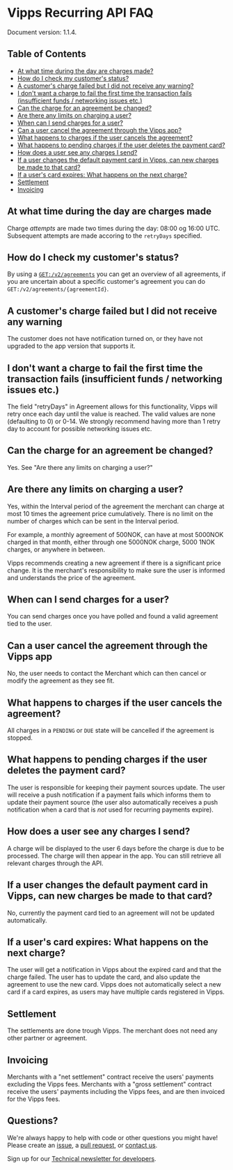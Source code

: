 # Vipps Recurring API FAQ

Document version: 1.1.4.

## Table of Contents

- [At what time during the day are charges made?](#at-what-time-during-the-day-are-charges-made-)
- [How do I check my customer's status?](#how-do-i-check-my-customer-s-status-)
- [A customer's charge failed but I did not receive any warning?](#a-customer-s-charge-failed-but-i-did-not-receive-any-warning-)
- [I don't want a charge to fail the first time the transaction fails (insufficient funds / networking issues etc.)](#i-don-t-want-a-charge-to-fail-the-first-time-the-transaction-fails--insufficient-funds---networking-issues-etc-)
- [Can the charge for an agreement be changed?](#can-the-charge-for-an-agreement-be-changed-)
- [Are there any limits on charging a user?](#are-there-any-limits-on-charging-a-user-)
- [When can I send charges for a user?](#when-can-i-send-charges-for-a-user-)
- [Can a user cancel the agreement through the Vipps app?](#can-a-user-cancel-the-agreement-through-the-vipps-app-)
- [What happens to charges if the user cancels the agreement?](#what-happens-to-charges-if-the-user-cancels-the-agreement-)
- [What happens to pending charges if the user deletes the payment card?](#what-happens-to-pending-charges-if-the-user-deletes-the-payment-card-)
- [How does a user see any charges I send?](#how-does-a-user-see-any-charges-i-send-)
- [If a user changes the default payment card in Vipps, can new charges be made to that card?](#if-a-user-changes-the-default-payment-card-in-vipps--can-new-charges-be-made-to-that-card-)
- [If a user's card expires: What happens on the next charge?](#if-a-user-s-card-expires--what-happens-on-the-next-charge-)
- [Settlement](#settlement)
- [Invoicing](#invoicing)

## At what time during the day are charges made
Charge _attempts_ are made two times during the day: 08:00 og 16:00 UTC.
Subsequent attempts are made accoring to the `retryDays` specified.

## How do I check my customer's status?
By using a
[`GET:/v2/agreements`]()
you can get an overview of all agreements,
if you are uncertain about a specific customer's agreement you can do  
`GET:/v2/agreements/{agreementId}`.

## A customer's charge failed but I did not receive any warning
The customer does not have notification turned on,
or they have not upgraded to the app version that supports it.

## I don't want a charge to fail the first time the transaction fails (insufficient funds / networking issues etc.)
The field "retryDays" in Agreement allows for this functionality, Vipps will
retry once each day until the value is reached. The valid values are none
(defaulting to 0) or 0-14. We strongly recommend having more than 1 retry day
to account for possible networking issues etc.

## Can the charge for an agreement be changed?
Yes. See "Are there any limits on charging a user?"

## Are there any limits on charging a user?
Yes, within the Interval period of the agreement the merchant can charge at most 10
times the agreement price cumulatively. There is no limit on the number of charges
which can be sent in the Interval period.

For example, a monthly agreement of 500NOK,
can have at most 5000NOK charged in that month, either through one 5000NOK charge,
5000 1NOK charges, or anywhere in between.

Vipps recommends creating a new agreement if there is a significant price change.
It is the merchant's responsibility to make sure the user is informed and understands
the price of the agreement.

## When can I send charges for a user?
You can send charges once you have polled and found a valid agreement tied to
the user.

## Can a user cancel the agreement through the Vipps app
No, the user needs to contact the Merchant which can then cancel or modify the
agreement as they see fit.

## What happens to charges if the user cancels the agreement?
All charges in a `PENDING` or `DUE` state will be cancelled if the agreement is stopped.

## What happens to pending charges if the user deletes the payment card?
The user is responsible for keeping their payment sources update. The user will
receive a push notification if a payment fails which informs them to update
their payment source (the user also automatically receives a push notification
when a card that is _not_ used for recurring payments expire).

## How does a user see any charges I send?
A charge will be displayed to the user 6 days before the charge is due to be processed.
The charge will then appear in the app. You can still retrieve all relevant
charges through the API.

## If a user changes the default payment card in Vipps, can new charges be made to that card?
No, currently the payment card tied to an agreement will not be updated automatically.

## If a user's card expires: What happens on the next charge?
The user will get a notification in Vipps about the expired card and that the charge failed.
The user has to update the card, and also update the agreement to use the new card.
Vipps does not automatically select a new card if a card expires, as users may
have multiple cards registered in Vipps.

## Settlement
The settlements are done trough Vipps.
The merchant does not need any other partner or agreement.

## Invoicing
Merchants with a "net settlement" contract receive the users' payments excluding the Vipps fees.
Merchants with a "gross settlement" contract receive the users' payments including the Vipps fees,
and are then invoiced for the Vipps fees.

## Questions?

We're always happy to help with code or other questions you might have!
Please create an [issue](https://github.com/vippsas/vipps-recurring-api/issues),
a [pull request](https://github.com/vippsas/vipps-recurring-api/pulls),
or [contact us](https://github.com/vippsas/vipps-developers/blob/master/contact.md).

Sign up for our [Technical newsletter for developers](https://github.com/vippsas/vipps-developers/tree/master/newsletters).
